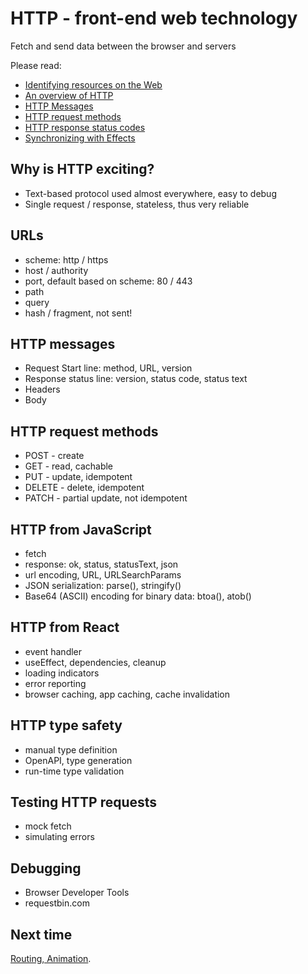 # HTTP - front-end web technology

Fetch and send data between the browser and servers

Please read:

- [Identifying resources on the Web](https://developer.mozilla.org/en-US/docs/Web/HTTP/Basics_of_HTTP/Identifying_resources_on_the_Web)
- [An overview of HTTP](https://developer.mozilla.org/en-US/docs/Web/HTTP/Overview)
- [HTTP Messages](https://developer.mozilla.org/en-US/docs/Web/HTTP/Messages)
- [HTTP request methods](https://developer.mozilla.org/en-US/docs/Web/HTTP/Methods)
- [HTTP response status codes](https://developer.mozilla.org/en-US/docs/Web/HTTP/Status)
- [Synchronizing with Effects](https://react.dev/learn/synchronizing-with-effects)

## Why is HTTP exciting?

- Text-based protocol used almost everywhere, easy to debug
- Single request / response, stateless, thus very reliable

## URLs

- scheme: http / https
- host / authority
- port, default based on scheme: 80 / 443
- path
- query
- hash / fragment, not sent!

## HTTP messages

- Request Start line: method, URL, version
- Response status line: version, status code, status text
- Headers
- Body

## HTTP request methods

- POST - create
- GET - read, cachable
- PUT - update, idempotent
- DELETE - delete, idempotent
- PATCH - partial update, not idempotent

## HTTP from JavaScript

- fetch
- response: ok, status, statusText, json
- url encoding, URL, URLSearchParams
- JSON serialization: parse(), stringify()
- Base64 (ASCII) encoding for binary data: btoa(), atob()

## HTTP from React

- event handler
- useEffect, dependencies, cleanup
- loading indicators
- error reporting
- browser caching, app caching, cache invalidation

## HTTP type safety

- manual type definition
- OpenAPI, type generation
- run-time type validation

## Testing HTTP requests

- mock fetch
- simulating errors

## Debugging

- Browser Developer Tools
- requestbin.com

## Next time

[Routing, Animation](..).
